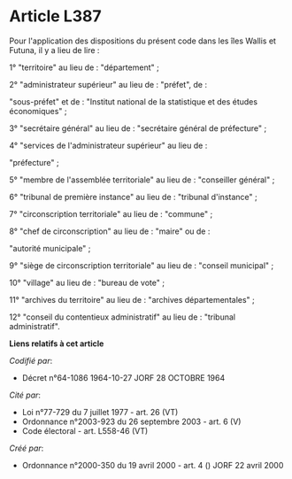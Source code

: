 # Article L387

Pour l'application des dispositions du présent code dans les îles Wallis et Futuna, il y a lieu de lire :

1° "territoire" au lieu de : "département" ;

2° "administrateur supérieur" au lieu de : "préfet", de :

"sous-préfet" et de : "Institut national de la statistique et des études économiques" ;

3° "secrétaire général" au lieu de : "secrétaire général de préfecture" ;

4° "services de l'administrateur supérieur" au lieu de :

"préfecture" ;

5° "membre de l'assemblée territoriale" au lieu de : "conseiller général" ;

6° "tribunal de première instance" au lieu de : "tribunal d'instance" ;

7° "circonscription territoriale" au lieu de : "commune" ;

8° "chef de circonscription" au lieu de : "maire" ou de :

"autorité municipale" ;

9° "siège de circonscription territoriale" au lieu de : "conseil municipal" ;

10° "village" au lieu de : "bureau de vote" ;

11° "archives du territoire" au lieu de : "archives départementales" ;

12° "conseil du contentieux administratif" au lieu de : "tribunal administratif".

**Liens relatifs à cet article**

_Codifié par_:

  - Décret n°64-1086 1964-10-27 JORF 28 OCTOBRE 1964

_Cité par_:

  - Loi n°77-729 du 7 juillet 1977 - art. 26 (VT)
  - Ordonnance n°2003-923 du 26 septembre 2003 - art. 6 (V)
  - Code électoral - art. L558-46 (VT)

_Créé par_:

  - Ordonnance n°2000-350 du 19 avril 2000 - art. 4 () JORF 22 avril 2000
